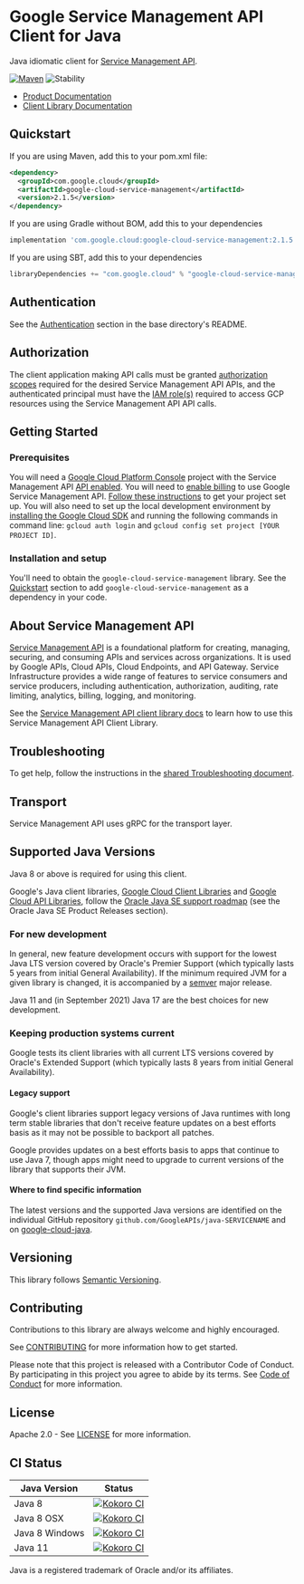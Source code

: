 # Google Service Management API Client for Java

Java idiomatic client for [Service Management API][product-docs].

[![Maven][maven-version-image]][maven-version-link]
![Stability][stability-image]

- [Product Documentation][product-docs]
- [Client Library Documentation][javadocs]


## Quickstart


If you are using Maven, add this to your pom.xml file:


```xml
<dependency>
  <groupId>com.google.cloud</groupId>
  <artifactId>google-cloud-service-management</artifactId>
  <version>2.1.5</version>
</dependency>
```

If you are using Gradle without BOM, add this to your dependencies

```Groovy
implementation 'com.google.cloud:google-cloud-service-management:2.1.5'
```

If you are using SBT, add this to your dependencies

```Scala
libraryDependencies += "com.google.cloud" % "google-cloud-service-management" % "2.1.5"
```

## Authentication

See the [Authentication][authentication] section in the base directory's README.

## Authorization

The client application making API calls must be granted [authorization scopes][auth-scopes] required for the desired Service Management API APIs, and the authenticated principal must have the [IAM role(s)][predefined-iam-roles] required to access GCP resources using the Service Management API API calls.

## Getting Started

### Prerequisites

You will need a [Google Cloud Platform Console][developer-console] project with the Service Management API [API enabled][enable-api].
You will need to [enable billing][enable-billing] to use Google Service Management API.
[Follow these instructions][create-project] to get your project set up. You will also need to set up the local development environment by
[installing the Google Cloud SDK][cloud-sdk] and running the following commands in command line:
`gcloud auth login` and `gcloud config set project [YOUR PROJECT ID]`.

### Installation and setup

You'll need to obtain the `google-cloud-service-management` library.  See the [Quickstart](#quickstart) section
to add `google-cloud-service-management` as a dependency in your code.

## About Service Management API


[Service Management API][product-docs] is a foundational platform for creating, managing, securing, and consuming APIs and services across organizations. It is used by Google APIs, Cloud APIs, Cloud Endpoints, and API Gateway. Service Infrastructure provides a wide range of features to service consumers and service producers, including authentication, authorization, auditing, rate limiting, analytics, billing, logging, and monitoring.

See the [Service Management API client library docs][javadocs] to learn how to
use this Service Management API Client Library.






## Troubleshooting

To get help, follow the instructions in the [shared Troubleshooting document][troubleshooting].

## Transport

Service Management API uses gRPC for the transport layer.

## Supported Java Versions

Java 8 or above is required for using this client.

Google's Java client libraries,
[Google Cloud Client Libraries][cloudlibs]
and
[Google Cloud API Libraries][apilibs],
follow the
[Oracle Java SE support roadmap][oracle]
(see the Oracle Java SE Product Releases section).

### For new development

In general, new feature development occurs with support for the lowest Java
LTS version covered by  Oracle's Premier Support (which typically lasts 5 years
from initial General Availability). If the minimum required JVM for a given
library is changed, it is accompanied by a [semver][semver] major release.

Java 11 and (in September 2021) Java 17 are the best choices for new
development.

### Keeping production systems current

Google tests its client libraries with all current LTS versions covered by
Oracle's Extended Support (which typically lasts 8 years from initial
General Availability).

#### Legacy support

Google's client libraries support legacy versions of Java runtimes with long
term stable libraries that don't receive feature updates on a best efforts basis
as it may not be possible to backport all patches.

Google provides updates on a best efforts basis to apps that continue to use
Java 7, though apps might need to upgrade to current versions of the library
that supports their JVM.

#### Where to find specific information

The latest versions and the supported Java versions are identified on
the individual GitHub repository `github.com/GoogleAPIs/java-SERVICENAME`
and on [google-cloud-java][g-c-j].

## Versioning


This library follows [Semantic Versioning](http://semver.org/).



## Contributing


Contributions to this library are always welcome and highly encouraged.

See [CONTRIBUTING][contributing] for more information how to get started.

Please note that this project is released with a Contributor Code of Conduct. By participating in
this project you agree to abide by its terms. See [Code of Conduct][code-of-conduct] for more
information.


## License

Apache 2.0 - See [LICENSE][license] for more information.

## CI Status

Java Version | Status
------------ | ------
Java 8 | [![Kokoro CI][kokoro-badge-image-2]][kokoro-badge-link-2]
Java 8 OSX | [![Kokoro CI][kokoro-badge-image-3]][kokoro-badge-link-3]
Java 8 Windows | [![Kokoro CI][kokoro-badge-image-4]][kokoro-badge-link-4]
Java 11 | [![Kokoro CI][kokoro-badge-image-5]][kokoro-badge-link-5]

Java is a registered trademark of Oracle and/or its affiliates.

[product-docs]: https://cloud.google.com/service-infrastructure/docs/overview/
[javadocs]: https://cloud.google.com/java/docs/reference/google-cloud-service-management/latest/history
[kokoro-badge-image-1]: http://storage.googleapis.com/cloud-devrel-public/java/badges/java-service-management/java7.svg
[kokoro-badge-link-1]: http://storage.googleapis.com/cloud-devrel-public/java/badges/java-service-management/java7.html
[kokoro-badge-image-2]: http://storage.googleapis.com/cloud-devrel-public/java/badges/java-service-management/java8.svg
[kokoro-badge-link-2]: http://storage.googleapis.com/cloud-devrel-public/java/badges/java-service-management/java8.html
[kokoro-badge-image-3]: http://storage.googleapis.com/cloud-devrel-public/java/badges/java-service-management/java8-osx.svg
[kokoro-badge-link-3]: http://storage.googleapis.com/cloud-devrel-public/java/badges/java-service-management/java8-osx.html
[kokoro-badge-image-4]: http://storage.googleapis.com/cloud-devrel-public/java/badges/java-service-management/java8-win.svg
[kokoro-badge-link-4]: http://storage.googleapis.com/cloud-devrel-public/java/badges/java-service-management/java8-win.html
[kokoro-badge-image-5]: http://storage.googleapis.com/cloud-devrel-public/java/badges/java-service-management/java11.svg
[kokoro-badge-link-5]: http://storage.googleapis.com/cloud-devrel-public/java/badges/java-service-management/java11.html
[stability-image]: https://img.shields.io/badge/stability-ga-green
[maven-version-image]: https://img.shields.io/maven-central/v/com.google.cloud/google-cloud-service-management.svg
[maven-version-link]: https://search.maven.org/search?q=g:com.google.cloud%20AND%20a:google-cloud-service-management&core=gav
[authentication]: https://github.com/googleapis/google-cloud-java#authentication
[auth-scopes]: https://developers.google.com/identity/protocols/oauth2/scopes
[predefined-iam-roles]: https://cloud.google.com/iam/docs/understanding-roles#predefined_roles
[iam-policy]: https://cloud.google.com/iam/docs/overview#cloud-iam-policy
[developer-console]: https://console.developers.google.com/
[create-project]: https://cloud.google.com/resource-manager/docs/creating-managing-projects
[cloud-sdk]: https://cloud.google.com/sdk/
[troubleshooting]: https://github.com/googleapis/google-cloud-common/blob/main/troubleshooting/readme.md#troubleshooting
[contributing]: https://github.com/googleapis/java-service-management/blob/main/CONTRIBUTING.md
[code-of-conduct]: https://github.com/googleapis/java-service-management/blob/main/CODE_OF_CONDUCT.md#contributor-code-of-conduct
[license]: https://github.com/googleapis/java-service-management/blob/main/LICENSE
[enable-billing]: https://cloud.google.com/apis/docs/getting-started#enabling_billing
[enable-api]: https://console.cloud.google.com/flows/enableapi?apiid=service-management.googleapis.com
[libraries-bom]: https://github.com/GoogleCloudPlatform/cloud-opensource-java/wiki/The-Google-Cloud-Platform-Libraries-BOM
[shell_img]: https://gstatic.com/cloudssh/images/open-btn.png

[semver]: https://semver.org/
[cloudlibs]: https://cloud.google.com/apis/docs/client-libraries-explained
[apilibs]: https://cloud.google.com/apis/docs/client-libraries-explained#google_api_client_libraries
[oracle]: https://www.oracle.com/java/technologies/java-se-support-roadmap.html
[g-c-j]: http://github.com/googleapis/google-cloud-java
